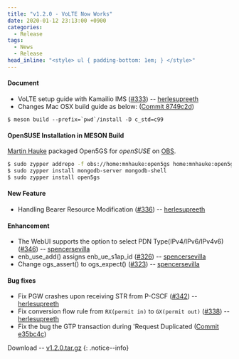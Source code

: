 ```yaml
---
title: "v1.2.0 - VoLTE Now Works"
date: 2020-01-12 23:13:00 +0900
categories:
  - Release
tags:
  - News
  - Release
head_inline: "<style> ul { padding-bottom: 1em; } </style>"
---
```


#### Document
- VoLTE setup guide with Kamailio IMS ([#333](https://github.com/open5gs/open5gs/pull/333)) -- [herlesupreeth](https://github.com/herlesupreeth)
- Changes Mac OSX build guide as below: ([Commit 8749c2d](https://github.com/open5gs/open5gs/commit/8749c2d666b9e2c3f0be44597001030204092c6c))
```
$ meson build --prefix=`pwd`/install -D c_std=c99
```

#### OpenSUSE Installation in MESON Build
[Martin Hauke](https://build.opensuse.org/user/show/mnhauke) packaged Open5GS for *openSUSE* on [OBS](https://build.opensuse.org/package/show/home:mnhauke:open5gs/open5gs).
```bash
$ sudo zypper addrepo -f obs://home:mnhauke:open5gs home:mnhauke:open5gs
$ sudo zypper install mongodb-server mongodb-shell
$ sudo zypper install open5gs
```

#### New Feature
- Handling Bearer Resource Modification ([#336](https://github.com/open5gs/open5gs/issues/336)) -- [herlesupreeth](https://github.com/herlesupreeth)

#### Enhancement
- The WebUI supports the option to select PDN Type(IPv4/IPv6/IPv4v6) ([#346](https://github.com/open5gs/open5gs/pull/346)) -- [spencersevilla](https://github.com/spencersevilla)
- enb_use_add() assigns enb_ue_s1ap_id ([#326](https://github.com/open5gs/open5gs/pull/326)) -- [spencersevilla](https://github.com/spencersevilla)
- Change ogs_assert() to ogs_expect() ([#323](https://github.com/open5gs/open5gs/pull/323)) -- [spencersevilla](https://github.com/spencersevilla)

#### Bug fixes
- Fix PGW crashes upon receiving STR from P-CSCF ([#342](https://github.com/open5gs/open5gs/issues/342)) -- [herlesupreeth](https://github.com/herlesupreeth)
- Fix conversion flow rule from `RX(permit in)` to `GX(permit out)` ([#338](https://github.com/open5gs/open5gs/issues/338)) -- [herlesupreeth](https://github.com/herlesupreeth)
- Fix the bug the GTP transaction during 'Request Duplicated ([Commit e35bc4c](https://github.com/open5gs/open5gs/commit/e35bc4cc0d87811205af561daffdbd2788874787))


Download -- [v1.2.0.tar.gz](https://github.com/open5gs/open5gs/archive/v1.2.0.tar.gz)
{: .notice--info}
